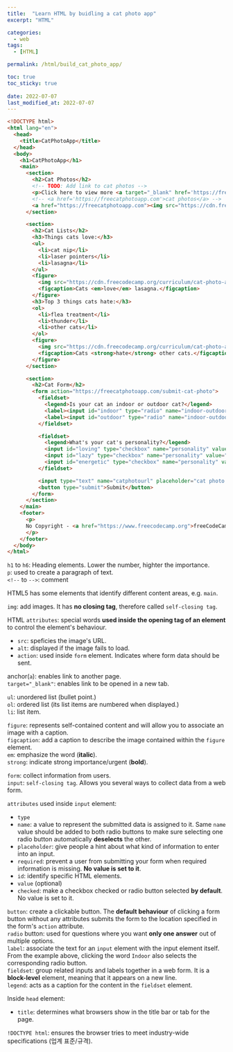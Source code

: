 ```yaml
---
title:  "Learn HTML by buidling a cat photo app"
excerpt: "HTML"

categories:
  - web
tags:
  - [HTML]

permalink: /html/build_cat_photo_app/

toc: true
toc_sticky: true
 
date: 2022-07-07
last_modified_at: 2022-07-07
---
```


```html
<!DOCTYPE html>
<html lang="en">
  <head>
    <title>CatPhotoApp</title>
  </head>
  <body>
    <h1>CatPhotoApp</h1>
    <main>
      <section>
        <h2>Cat Photos</h2>
        <!-- TODO: Add link to cat photos -->
        <p>Click here to view more <a target="_blank" href='https://freecatphotoapp.com'>cat photos</a>.</p>
        <!-- <a href='https://freecatphotoapp.com'>cat photos</a> -->
        <a href="https://freecatphotoapp.com"><img src="https://cdn.freecodecamp.org/curriculum/cat-photo-app/relaxing-cat.jpg" alt="A cute orange cat lying on its back."></a>
      </section>

      <section>
        <h2>Cat Lists</h2>
        <h3>Things cats love:</h3>
        <ul>
          <li>cat nip</li>
          <li>laser pointers</li>
          <li>lasagna</li>
        </ul>
        <figure>
          <img src="https://cdn.freecodecamp.org/curriculum/cat-photo-app/lasagna.jpg" alt="A slice of lasagna on a plate.">
          <figcaption>Cats <em>love</em> lasagna.</figcaption>
        </figure>
        <h3>Top 3 things cats hate:</h3>
        <ol>
          <li>flea treatment</li>
          <li>thunder</li>
          <li>other cats</li>
        </ol>
        <figure>
          <img src="https://cdn.freecodecamp.org/curriculum/cat-photo-app/cats.jpg" alt="Five cats looking around a field.">
          <figcaption>Cats <strong>hate</strong> other cats.</figcaption>  
        </figure>
      </section>

      <section>
        <h2>Cat Form</h2>
        <form action="https://freecatphotoapp.com/submit-cat-photo">
          <fieldset>
            <legend>Is your cat an indoor or outdoor cat?</legend>
            <label><input id="indoor" type="radio" name="indoor-outdoor" value="indoor" checked> Indoor</label>
            <label><input id="outdoor" type="radio" name="indoor-outdoor" value="outdoor"> Outdoor</label>
          </fieldset>

          <fieldset>
            <legend>What's your cat's personality?</legend>
            <input id="loving" type="checkbox" name="personality" value="loving" checked> <label for="loving">Loving</label>
            <input id="lazy" type="checkbox" name="personality" value="lazy"> <label for="lazy">Lazy</label>
            <input id="energetic" type="checkbox" name="personality" value="energetic"> <label for="energetic">Energetic</label>
          </fieldset>

          <input type="text" name="catphotourl" placeholder="cat photo URL" required>
          <button type="submit">Submit</button>
        </form>
      </section>    
    </main>
    <footer>
      <p>
      No Copyright - <a href="https://www.freecodecamp.org">freeCodeCamp.org</a>
      </p>
    </footer>
  </body>
</html>
```


`h1` to `h6`: Heading elements. Lower the number, highter the importance.  
`p`: used to create a paragraph of text.  
`<!--` to `-->`: comment

HTML5 has some elements that identify different content areas, e.g. `main`.

`img`: add images. It has **no closing tag**, therefore called `self-closing tag`.

HTML `attributes`: special words **used inside the opening tag of an element** to control the element's behaviour.
* `src`: speficies the image's URL.
* `alt`: displayed if the image fails to load.
* `action`: used inside `form` element. Indicates where form data should be sent. 

anchor(`a`): enables link to another page.  
`target="_blank"`: enables link to be opened in a new tab.

`ul`: unordered list (bullet point.)  
`ol`: ordered list (its list items are numbered when displayed.)  
`li`: list item.

`figure`: represents self-contained content and will allow you to associate an image with a caption.  
`figcaption`: add a caption to describe the image contained within the `figure` element.  
`em`: emphasize the word (**italic**).  
`strong`: indicate strong importance/urgent (**bold**).

`form`: collect information from users.  
`input`: `self-closing tag`. Allows you several ways to collect data from a web form.  

`attributes` used inside `input` element:
* `type`
* `name`: a value to represent the submitted data is assigned to it. Same `name` value should be added to both radio buttons to make sure selecting one radio button automatically **deselects** the other.
* `placeholder`: give people a hint about what kind of information to enter into an input.
* `required`: prevent a user from submitting your form when required information is missing. **No value is set to it**.
* `id`: identify specific HTML elements.
* `value` (optional)
* `checked`: make a checkbox checked or radio button selected **by default**. No value is set to it.

`button`: create a clickable button. The **default behaviour** of clicking a form button without any attributes submits the form to the location specified in the form's `action` attribute.  
`radio` button: used for questions where you want **only one answer** out of multiple options.  
`label`: associate the text for an `input` element with the input element itself. From the example above, clicking the word `Indoor`  also selects the corresponding radio button.  
`fieldset`: group related inputs and labels together in a web form. It is a **block-level** element, meaning that it appears on a new line.  
`legend`: acts as a caption for the content in the `fieldset` element.

Inside `head` element:
* `title`: determines what browsers show in the title bar or tab for the page.

`!DOCTYPE html`: ensures the browser tries to meet industry-wide specifications (업계 표준/규격).
